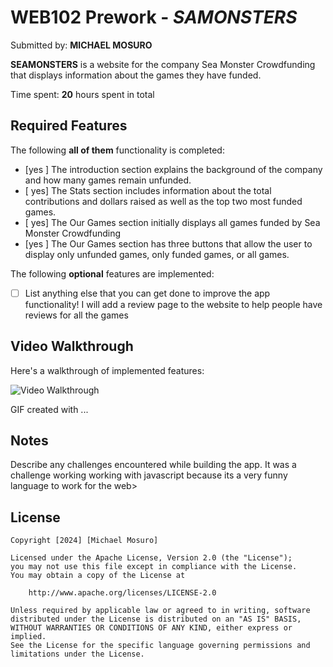 # WEB102 Prework - *SAMONSTERS*

Submitted by: **MICHAEL MOSURO**

**SEAMONSTERS** is a website for the company Sea Monster Crowdfunding that displays information about the games they have funded.

Time spent: **20** hours spent in total

## Required Features

The following **all of them** functionality is completed:

* [yes ] The introduction section explains the background of the company and how many games remain unfunded.
* [ yes] The Stats section includes information about the total contributions and dollars raised as well as the top two most funded games.
* [ yes] The Our Games section initially displays all games funded by Sea Monster Crowdfunding
* [yes ] The Our Games section has three buttons that allow the user to display only unfunded games, only funded games, or all games.

The following **optional** features are implemented:

* [ ] List anything else that you can get done to improve the app functionality!
I will add a review page to the website to help people have reviews for all the games
## Video Walkthrough

Here's a walkthrough of implemented features:

<img src='http://i.imgur.com/link/to/your/gif/file.gif' title='Video Walkthrough' width='' alt='Video Walkthrough' />

<!-- Replace this with whatever GIF tool you used! -->
GIF created with ...  
<!-- Recommended tools:
[Kap](https://getkap.co/) for macOS
[ScreenToGif](https://www.screentogif.com/) for Windows
[peek](https://github.com/phw/peek) for Linux. -->

## Notes

Describe any challenges encountered while building the app.
It was a challenge working working with javascript because its a very funny language to work for the web>

## License

    Copyright [2024] [Michael Mosuro]

    Licensed under the Apache License, Version 2.0 (the "License");
    you may not use this file except in compliance with the License.
    You may obtain a copy of the License at

        http://www.apache.org/licenses/LICENSE-2.0

    Unless required by applicable law or agreed to in writing, software
    distributed under the License is distributed on an "AS IS" BASIS,
    WITHOUT WARRANTIES OR CONDITIONS OF ANY KIND, either express or implied.
    See the License for the specific language governing permissions and
    limitations under the License.
